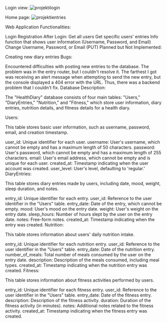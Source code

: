 Login view: 
![projektilogin](https://github.com/Jerekk/Openesim/assets/122282549/0b9cd4f0-5786-4ce1-bc6b-fb482c862923)

Home page:
![projektientries](https://github.com/Jerekk/Openesim/assets/122282549/1894358c-3139-4e62-84fc-0308011f485a)



Web Application Functionalities:

Login
Registration
After Login:
Get all users
Get specific users' entries
Info function that shows user information (Username, Password, and Email)
Change Username, Password, or Email (PUT)
Planned but Not Implemented:

Creating new diary entries
Bugs:

Encountered difficulties with posting new entries to the database. The problem was in the entry router, but I couldn't resolve it. The farthest I got was receiving an alert message when attempting to send the new entry, but the console displayed a 404 error with the URL. Thus, there was a backend problem that I couldn't fix.
Database Description:

The "HealthDiary" database consists of four main tables: "Users," "DiaryEntries," "Nutrition," and "Fitness," which store user information, diary entries, nutrition details, and fitness details for a health diary.

Users:

This table stores basic user information, such as username, password, email, and creation timestamp.

user_id: Unique identifier for each user.
username: User's username, which cannot be empty and has a maximum length of 50 characters.
password: User's password, which cannot be empty and has a maximum length of 255 characters.
email: User's email address, which cannot be empty and is unique for each user.
created_at: Timestamp indicating when the user account was created.
user_level: User's level, defaulting to 'regular.'
DiaryEntries:

This table stores diary entries made by users, including date, mood, weight, sleep duration, and notes.

entry_id: Unique identifier for each entry.
user_id: Reference to the user identifier in the "Users" table.
entry_date: Date of the entry, which cannot be empty.
mood: User's mood on the entry date.
weight: User's weight on the entry date.
sleep_hours: Number of hours slept by the user on the entry date.
notes: Free-form notes.
created_at: Timestamp indicating when the entry was created.
Nutrition:

This table stores information about users' daily nutrition intake.

entry_id: Unique identifier for each nutrition entry.
user_id: Reference to the user identifier in the "Users" table.
entry_date: Date of the nutrition entry.
number_of_meals: Total number of meals consumed by the user on the entry date.
description: Description of the meals consumed, including meal types.
created_at: Timestamp indicating when the nutrition entry was created.
Fitness:

This table stores information about fitness activities performed by users.

entry_id: Unique identifier for each fitness entry.
user_id: Reference to the user identifier in the "Users" table.
entry_date: Date of the fitness entry.
description: Description of the fitness activity.
duration: Duration of the fitness activity (in minutes).
notes: Additional notes related to the fitness activity.
created_at: Timestamp indicating when the fitness entry was created.














